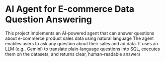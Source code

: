 # AI Agent for E-commerce Data Question Answering

This project implements an AI-powered agent that can answer questions about e-commerce product sales data using natural language 
The agent enables users to ask any question about their sales and ad data. It uses an LLM (e.g., Gemini) to translate plain-language questions into SQL, executes them on the datasets, and returns clear, human-readable answers
